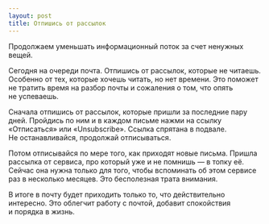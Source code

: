 ```yaml
---
layout: post
title: Отпишись от рассылок
---
```


Продолжаем уменьшать информационный поток за счет ненужных вещей.

Сегодня на очереди почта. Отпишись от рассылок, которые не читаешь. Особенно от тех, которые хочешь читать, но нет времени. Это поможет не тратить время на разбор почты и сожаления о том, что опять не успеваешь.

Сначала отпишись от рассылок, которые пришли за последние пару дней. Пройдись по ним и в каждом письме нажми на ссылку «Отписаться» или «Unsubscribe». Ссылка спрятана в подвале. Не останавливайся, продолжай отписываться.

Потом отписывайся по мере того, как приходят новые письма. Пришла рассылка от сервиса, про который уже и не помнишь — в топку её. Сейчас она нужна только для того, чтобы вспоминать об этом сервисе раз в несколько месяцев. Это бесполезная трата внимания.

В итоге в почту будет приходить только то, что действительно интересно. Это облегчит работу с почтой, добавит спокойствия и порядка в жизнь.
